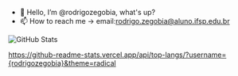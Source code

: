 - 👋 Hello, I’m @rodrigozegobia, what's up?
- 📫 How to reach me -> email:rodrigo.zegobia@aluno.ifsp.edu.br

![GitHub Stats](https://github-readme-stats.vercel.app/api?username=rodrigozegobia&theme=radical)

https://github-readme-stats.vercel.app/api/top-langs/?username={rodrigozegobia}&theme=radical
